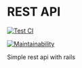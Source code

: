 # REST API

[![Test CI](https://github.com/Sam-2019/rest_api/actions/workflows/test_ci.yml/badge.svg?branch=develop)](https://github.com/Sam-2019/rest_api/actions/workflows/test_ci.yml)

[![Maintainability](https://api.codeclimate.com/v1/badges/06cd6f35be4db723b41e/maintainability)](https://codeclimate.com/github/Sam-2019/rest_api/maintainability)

Simple rest api with rails
